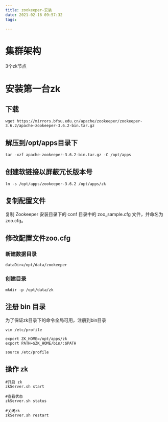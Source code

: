 ```yaml
---
title: zookeeper-安装
date: 2021-02-16 09:57:32
tags:

---
```


# 集群架构

3个zk节点

# 安装第一台zk

## 下载

```
wget https://mirrors.bfsu.edu.cn/apache/zookeeper/zookeeper-3.6.2/apache-zookeeper-3.6.2-bin.tar.gz
```

## 解压到/opt/apps目录下

```shell
tar -xzf apache-zookeeper-3.6.2-bin.tar.gz -C /opt/apps
```

## 创建软链接以屏蔽冗长版本号

```shell
ln -s /opt/apps/zookeeper-3.6.2 /opt/apps/zk
```

## **复制配置文件**

复制 Zookeeper 安装目录下的 conf 目录中的 zoo_sample.cfg 文件，并命名为 zoo.cfg。

## 修改配置文件zoo.cfg

### 新建数据目录

```
dataDir=/opt/data/zookeeper
```

### 创建目录

```
mkdir -p /opt/data/zk
```



## **注册** **bin** **目录**

为了保证zk目录下的命令全局可用，注册到bin目录

```shell
vim /etc/profile

export ZK_HOME=/opt/apps/zk
export PATH=$ZK_HOME/bin/:$PATH

source /etc/profile
```



## **操作** **zk**

```
#开启 zk
zkServer.sh start

#查看状态
zkServer.sh status

#关闭zk
zkServer.sh restart
```

### 

